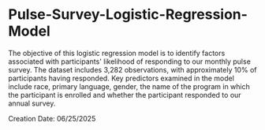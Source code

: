 # Pulse-Survey-Logistic-Regression-Model

The objective of this logistic regression model is to identify factors associated with participants' likelihood of responding to our monthly pulse survey. The dataset includes 3,282 observations, with approximately 10% of participants having responded. Key predictors examined in the model include race, primary language, gender, the name of the program in which the participant is enrolled and whether the participant responded to our annual survey.

Creation Date: 06/25/2025
